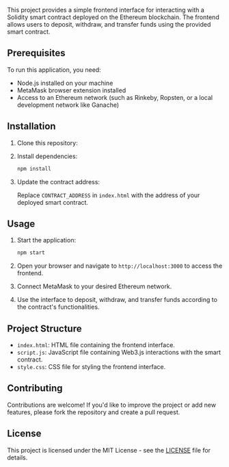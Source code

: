



This project provides a simple frontend interface for interacting with a Solidity smart contract deployed on the Ethereum blockchain. The frontend allows users to deposit, withdraw, and transfer funds using the provided smart contract.

## Prerequisites

To run this application, you need:

- Node.js installed on your machine
- MetaMask browser extension installed
- Access to an Ethereum network (such as Rinkeby, Ropsten, or a local development network like Ganache)

## Installation

1. Clone this repository:

2. Install dependencies:

   ```bash
   npm install
   ```

3. Update the contract address:

   Replace `CONTRACT_ADDRESS` in `index.html` with the address of your deployed smart contract.

## Usage

1. Start the application:

   ```bash
   npm start
   ```

2. Open your browser and navigate to `http://localhost:3000` to access the frontend.

3. Connect MetaMask to your desired Ethereum network.

4. Use the interface to deposit, withdraw, and transfer funds according to the contract's functionalities.

## Project Structure

- `index.html`: HTML file containing the frontend interface.
- `script.js`: JavaScript file containing Web3.js interactions with the smart contract.
- `style.css`: CSS file for styling the frontend interface.

## Contributing

Contributions are welcome! If you'd like to improve the project or add new features, please fork the repository and create a pull request.

## License

This project is licensed under the MIT License - see the [LICENSE](LICENSE) file for details.

```

